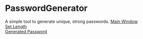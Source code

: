 # PasswordGenerator
A simple tool to generate unique, strong passwords.
[Main Window](PasswordGenerator/screenshots/main.png?raw=true "Main Window")
<br />
[Set Length](PasswordGenerator/screenshots/set-length.png?raw=true "Set Password Length")
<br />
[Generated Password](PasswordGenerator/screenshots/generated-password.png?raw=true "Generated Password")

